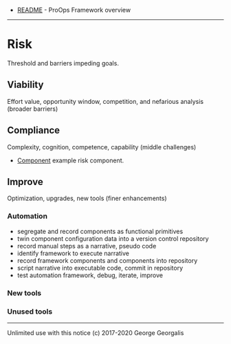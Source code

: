 * [README](README.md) - ProOps Framework overview 
---
# Risk

Threshold and barriers impeding goals.

## Viability
Effort value, opportunity window, competition, and nefarious analysis (broader barriers)

## Compliance
Complexity, cognition, competence, capability (middle challenges)
* [Component](risk/component.md) example risk component.

## Improve
Optimization, upgrades, new tools (finer enhancements)

### Automation
* segregate and record components as functional primitives
* twin component configuration data into a version control repository
* record manual steps as a narrative, pseudo code
* identify framework to execute narrative
* record framework components and components into repository
* script narrative into executable code, commit in repository
* test automation framework, debug, iterate, improve

### New tools

### Unused tools

---
Unlimited use with this notice (c) 2017-2020 George Georgalis
